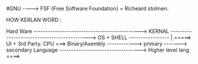 #GNU ----> FSF {Free Software Foundation} = Richeard stolmen.

HOW KERLAN WORD :

Hard Ware ---------------------------------------------> KERNAL --------------------------------------------> OS + SHELL ----------------- | =====> UI + 3rd Party.
CPU ===> Binary/Asembly ------------> primary -------> secondary Language ----------------------------------> Higher level lang ====>

<!--  G:                              Booting  Process  Of  LINUX                                                         -->
<!-------------------------------------------------------------------------------------------------------------------------->
<!--  Y:                                                                                                                  -->
<!--                                                                                                                      -->
<!--                                                                                                                      -->
<!--                        POST => (power on self test.)                                                                 -->
<!--                         ||                                                                                           -->
<!--                         \\                                                                                           -->
<!--                  (ROM) BIOS/UEFI (basic input output system)                                                         -->
<!--                         ||                                                                                           -->
<!--                         \\                                                                                           -->
<!--                        SEMOS (clock+bios copy+changable settings + battery)                                          -->
<!--                         ||                                                                                           -->
<!--                         \\                                                                                           -->
<!--            |---------- MBR (master boot recovery) -chicken add Problem                                               -->
<!--            \                                                                                                         -->
<!--            |-----==> INIT-Ram-FS (grub location.)                                                                    -->
<!--                         ||                                                                                           -->
<!--R:                         \\                                                                                         -->
<!--    (Li-Lo)   ---- > GRUB (grand unix boot loader )                                                                   -->
<!--                                                                                                                      -->
<!--                                                                                                                      -->
<!--                                                                                                                      -->
<!--                                                                                                                      -->
<!--                                                                                                                      -->
<!--                                                                                                                      -->
<!--                                                                                                                      -->
<!--                                                                                                                      -->
<!--                                                                                                                      -->
<!--                                                                                                                      -->
<!--                                                                                                                      -->
<!--                                  -->
<!-- |  |  |  |  |  |  |  |  |  |  | -->
<!-- +--+--+--+--+--+--+--+--+--+--+ -->

